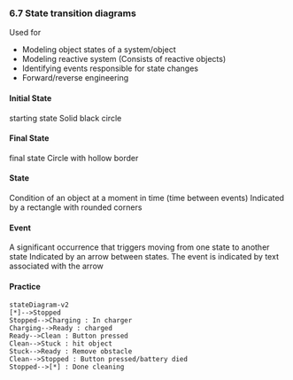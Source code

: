 ### 6.7 State transition diagrams
Used for
- Modeling object states of a system/object
- Modeling reactive system (Consists of reactive objects)
- Identifying events responsible for state changes
- Forward/reverse engineering
#### Initial State
starting state
Solid black circle
#### Final State
final state
Circle with hollow border
#### State
Condition of an object at a moment in time (time between events)
Indicated by a rectangle with rounded corners
#### Event
A significant occurrence that triggers moving from one state to another state
Indicated by an arrow between states. The event is indicated by text associated with the arrow
#### Practice
```mermaid
stateDiagram-v2
[*]-->Stopped
Stopped-->Charging : In charger
Charging-->Ready : charged
Ready-->Clean : Button pressed
Clean-->Stuck : hit object
Stuck-->Ready : Remove obstacle
Clean-->Stopped : Button pressed/battery died
Stopped-->[*] : Done cleaning
```
